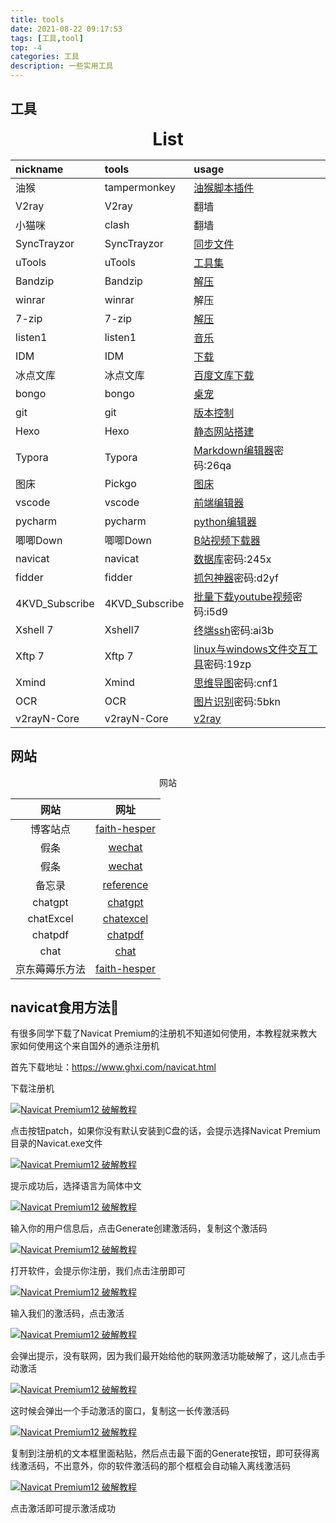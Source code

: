 ```yaml
---
title: tools
date: 2021-08-22 09:17:53
tags: [工具,tool]
top: -4
categories: 工具
description: 一些实用工具
---
```


## 工具

<center style='font-size:28px; font-weight: bold' >List</center>

| nickname       | tools          | usage                                                        |
| :------------- | :------------- | :----------------------------------------------------------- |
| 油猴           | tampermonkey   | [油猴脚本插件](https://wwt.lanzouj.com/iSpRXxxtvbc)          |
| V2ray          | V2ray          | 翻墙                                                         |
| 小猫咪         | clash          | 翻墙                                                         |
| SyncTrayzor    | SyncTrayzor    | [同步文件](https://github.com/canton7/SyncTrayzor)           |
| uTools         | uTools         | [工具集](https://www.u.tools/download.html)                  |
| Bandzip        | Bandzip        | [解压](http://www.bandisoft.com/)                            |
| winrar         | winrar         | 解压                                                         |
| 7-zip          | 7-zip          | [解压](https://sparanoid.com/lab/7z/)                        |
| listen1        | listen1        | [音乐](https://github.com/listen1/listen1_chrome_extension)  |
| IDM            | IDM            | [下载](https://wwt.lanzouj.com/iMbWFxxtv9a)                  |
| 冰点文库       | 冰点文库       | [百度文库下载](https://wwt.lanzouj.com/ibdYfxxt03i)          |
| bongo          | bongo          | [桌宠](https://wwt.lanzouj.com/iCdISxxu4ch)                  |
| git            | git            | [版本控制](https://git-scm.com/)                             |
| Hexo           | Hexo           | [静态网站搭建](https://hexo.io/zh-cn/)                       |
| Typora         | Typora         | [Markdown编辑器](https://wwt.lanzouj.com/iS8tyxxsuze)密码:26qa |
| 图床           | Pickgo         | [图床]()                                                     |
| vscode         | vscode         | [前端编辑器](https://code.visualstudio.com/Download)         |
| pycharm        | pycharm        | [python编辑器](https://www.jetbrains.com/pycharm/)           |
| 唧唧Down       | 唧唧Down       | [B站视频下载器](https://wwt.lanzouj.com/iyHKcxxuo7c)         |
| navicat        | navicat        | [数据库](https://wwt.lanzouj.com/itV4lxxqs1g)密码:245x       |
| fidder         | fidder         | [抓包神器](https://wwt.lanzouj.com/iOKlWxxc95c)密码:d2yf     |
| 4KVD_Subscribe | 4KVD_Subscribe | [批量下载youtube视频](https://wwt.lanzouj.com/i5wrYxxc91i)密码:i5d9 |
| Xshell 7       | Xshell7        | [终端ssh](https://wwt.lanzouj.com/iqmiGxxsp1a)密码:ai3b      |
| Xftp 7         | Xftp 7         | [linux与windows文件交互工具](https://wwt.lanzouj.com/iDuWqxxsjve)密码:19zp |
| Xmind          | Xmind          | [思维导图](https://wwt.lanzouj.com/iK2omxxsnmj)密码:cnf1     |
| OCR            | OCR            | [图片识别](https://wwmt.lanzoue.com/iSjTI0puqm6f)密码:5bkn   |
| v2rayN-Core    | v2rayN-Core    | [v2ray](https://wwmt.lanzoue.com/iAPsx0puqfxa)               |

## 网站

<center>网站</center>

|      网站      |                             网址                             |
| :------------: | :----------------------------------------------------------: |
|    博客站点    |       [faith-hesper](https://faith-hesper.github.io/)        |
|      假条      |          [wechat](https://wehcat-gyk4.vercel.app/)           |
|      假条      |      [wechat](https://faith-hesper.github.io/wechat/ )       |
|     备忘录     |      [reference]( https://wangchujiang.com/reference/ )      |
|    chatgpt     |             [chatgpt](https://chat.openai.com/)              |
|   chatExcel    |             [chatexcel](https://chatexcel.com/)              |
|    chatpdf     |             [chatpdf](https://www.chatpdf.com/ )             |
|      chat      | [chat](https://faith-chatgpt-web-production.up.railway.app/#/chat/1002) |
| 京东薅薅乐方法 | [faith-hesper]([https://faith-hesper.github.io/archives/%E4%BA%AC%E4%B8%9C%E8%96%85%E8%96%85%E4%B9%90/?t=1640264684355](https://faith-hesper.github.io/archives/京东薅薅乐/?t=1640264684355) ) |



## navicat食用方法🤔

有很多同学下载了Navicat Premium的注册机不知道如何使用，本教程就来教大家如何使用这个来自国外的通杀注册机

首先下载地址：https://www.ghxi.com/navicat.html

下载注册机

[![Navicat Premium12 破解教程](https://img.lovestu.com/uploads/2018/10/navicat01_sy.png)](https://img.lovestu.com/uploads/2018/10/navicat01_sy.png)

点击按钮patch，如果你没有默认安装到C盘的话，会提示选择Navicat Premium目录的Navicat.exe文件

[![Navicat Premium12 破解教程](https://img.lovestu.com/uploads/2018/10/navicat02_sy.png)](https://img.lovestu.com/uploads/2018/10/navicat02_sy.png)

提示成功后，选择语言为简体中文

[![Navicat Premium12 破解教程](https://img.lovestu.com/uploads/2018/10/navicat03_sy.png)](https://img.lovestu.com/uploads/2018/10/navicat03_sy.png)

输入你的用户信息后，点击Generate创建激活码，复制这个激活码

[![Navicat Premium12 破解教程](https://img.lovestu.com/uploads/2018/10/navicat04_sy.png)](https://img.lovestu.com/uploads/2018/10/navicat04_sy.png)

打开软件，会提示你注册，我们点击注册即可

[![Navicat Premium12 破解教程](https://img.lovestu.com/uploads/2018/10/navicat05_sy.png)](https://img.lovestu.com/uploads/2018/10/navicat05_sy.png)

输入我们的激活码，点击激活

[![Navicat Premium12 破解教程](https://img.lovestu.com/uploads/2018/10/navicat06_sy.png)](https://img.lovestu.com/uploads/2018/10/navicat06_sy.png)

会弹出提示，没有联网，因为我们最开始给他的联网激活功能破解了，这儿点击手动激活

[![Navicat Premium12 破解教程](https://img.lovestu.com/uploads/2018/10/navicat07_sy.png)](https://img.lovestu.com/uploads/2018/10/navicat07_sy.png)

这时候会弹出一个手动激活的窗口，复制这一长传激活码

[![Navicat Premium12 破解教程](https://img.lovestu.com/uploads/2018/10/navicat08_sy.png)](https://img.lovestu.com/uploads/2018/10/navicat08_sy.png)

复制到注册机的文本框里面粘贴，然后点击最下面的Generate按钮，即可获得离线激活码，不出意外，你的软件激活码的那个框框会自动输入离线激活码

[![Navicat Premium12 破解教程](https://img.lovestu.com/uploads/2018/10/navicat09_sy.png)](https://img.lovestu.com/uploads/2018/10/navicat09_sy.png)

点击激活即可提示激活成功

